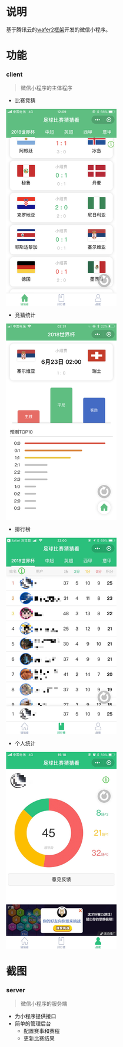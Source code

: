 
# 说明

基于腾讯云的[wafer2框架](https://github.com/tencentyun/wafer2-startup)开发的微信小程序。
# 功能
### client
> 微信小程序的主体程序

- 比赛竞猜
<img src="https://github.com/ANM699/paul/blob/master/screenshot/IMG_0444.PNG" width = "300" alt="" align=center />

- 竞猜统计
<img src="https://github.com/ANM699/paul/blob/master/screenshot/IMG_0452.PNG" width = "300" alt="" align=center />

- 排行榜
<img src="https://github.com/ANM699/paul/blob/master/screenshot/IMG_1814.JPG" width = "300" alt="" align=center />

- 个人统计
<img src="https://github.com/ANM699/paul/blob/master/screenshot/IMG_1815.JPG" width = "300" alt="" align=center />

# 截图

### server
> 微信小程序的服务端

- 为小程序提供接口
- 简单的管理后台
  - 配置赛事和赛程
  - 更新比赛结果
